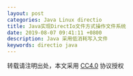 ```yaml
---
layout: post
categories: Java Linux directio
title: Java实现DirectIo文件方式操作文件系统
date: 2019-08-07 09:41:11 +0800
description: Java 采用低消耗写入文件
keywords: directio java 
---
```



转载请注明出处，本文采用 [CC4.0](http://creativecommons.org/licenses/by-nc-nd/4.0/) 协议授权
